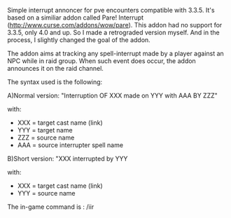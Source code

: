Simple interrupt annoncer for pve encounters compatible with 3.3.5. It's based on a similiar addon called Pare! Interrupt (http://www.curse.com/addons/wow/pare). This addon had no support for 3.3.5, only 4.0 and up. So I made a retrograded version myself. And in the process, I slightly changed the goal of the addon.

The addon aims at tracking any spell-interrupt made by a player against an NPC while in raid group. When such event does occur, the addon announces it on the raid channel.

The syntax used is the following:

A)Normal version: "Interruption OF XXX made on YYY with AAA BY ZZZ"

with: 

* XXX = target cast name (link)
* YYY = target name
* ZZZ = source name
* AAA = source interrupter spell name

B)Short version: "XXX interrupted by YYY

with: 
* XXX = target cast name (link)
* YYY = source name

The in-game command is : /iir

